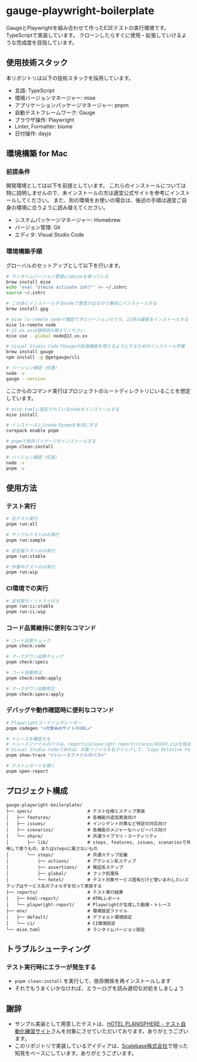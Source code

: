 # gauge-playwright-boilerplate

GaugeとPlaywrightを組み合わせて作ったE2Eテストの実行環境です。
TypeScriptで実装しています。
クローンしたらすぐに使用・拡張していけるような完成度を目指しています。

## 使用技術スタック

本リポジトリは以下の技術スタックを採用しています。

- 言語: TypeScript
- 環境バージョンマネージャー: mise
- アプリケーションパッケージマネージャー: pnpm
- 自動テストフレームワーク: Gauge
- ブラウザ操作: Playwright
- Linter, Formatter: biome
- 日付操作: dayjs

## 環境構築 for Mac

### 前提条件

開発環境としては以下を前提としています。
これらのインストールについては特に説明しませんので、未インストールの方は適宜公式サイトを参考にインストールしてください。
また、別の環境をお使いの場合は、後述の手順は適宜ご自身の環境に合うように読み替えてください。

- システムパッケージマネージャー: Homebrew
- バージョン管理: Git
- エディタ: Visual Studio Code

### 環境構築手順

グローバルのセットアップとして以下を行います。

```sh
# ランタイムバージョン管理にはmiseを使っている
brew install mise
echo 'eval "$(mise activate zsh)"' >> ~/.zshrc
source ~/.zshrc

# このあとインストールするnodeで警告が出るので事前にインストールする
brew install gpg

# mise ls-remote nodeで確認できたバージョンのうち、22系の最新をインストールする
mise ls-remote node
# 22.xx.xxは随時読み替えてください
mise use --global node@22.xx.xx

# Visual Studio CodeでGaugeの拡張機能を使えるようにするためのインストール作業
brew install gauge
npm install -g @getgauge/cli

# バージョン確認（任意）
node -v
gauge --version
```

ここからのコマンド実行はプロジェクトのルートディレクトリにいることを想定しています。

```sh
# mise.tomlに設定されているnodeをインストールする
mise install

# インストールしたnodeでpnpmを有効にする
corepack enable pnpm

# pnpmで依存パッケージをインストールする
pnpm clean:install

# バージョン確認（任意）
node -v
pnpm -v
```

## 使用方法

### テスト実行

```sh
# 全テスト実行
pnpm run:all

# サンプルテストのみ実行
pnpm run:sample

# 安定版テストのみ実行
pnpm run:stable

# 作業中テストのみ実行
pnpm run:wip
```

### CI環境での実行

```sh
# 並列実行・リトライ付き
pnpm run:ci:stable
pnpm run:ci:wip
```

### コード品質維持に便利なコマンド

```sh
# コード品質チェック
pnpm check:code

# マークダウン品質チェック
pnpm check:specs

# コード自動修正
pnpm check:code:apply

# マークダウン自動修正
pnpm check:specs:apply
```

### デバッグや動作確認時に便利なコマンド

```sh
# Playwrightコードジェネレーター
pnpm codegen "<対象WebサイトのURL>"

# トレースを確認する
# トレースファイルのパスは、reports/playwright-report/traces/XXXXX.zipを指定する
# Visual Studio Codeであれば、対象ファイルを右クリックして、"Copy Relative Path"を選ぶと便利
pnpm show-trace "<トレースファイルのパス>"

# テストレポートを開く
pnpm open-report
```

## プロジェクト構成

```
gauge-playwright-boilerplate/
├── specs/                     # テスト仕様とステップ実装
│   ├── features/              # 各機能の追加実装向け
│   ├── issues/                # インシデント対策など特定の対応向け
│   ├── scenarios/             # 各機能のメジャーなハッピーパス向け
│   └── share/                 # 共通ライブラリ・ユーティリティ
│       ├── lib/               # steps, features, issues, scenariosで共用して使うもの、またはstepsに属さないもの
│       └── steps/             # 共通ステップ定義
│           ├── actions/       # アクション系ステップ
│           ├── assertions/    # 検証系ステップ
│           ├── global/        # フック処理系
│           └── hotel/         # テスト対象サービス固有だけど使いまわしたいステップはサービス名のフォルダを切って実装する
├── reports/                   # テスト実行結果
│   ├── html-report/           # HTMLレポート
│   └── playwright-report/     # Playwrightが生成した動画・トレース
├── env/                       # 環境設定ファイル
│   ├── default/               # デフォルト環境設定
│   └── ci/                    # CI環境設定
└── mise.toml                  # ランタイムバージョン設定
```

## トラブルシューティング

### テスト実行時にエラーが発生する

- `pnpm clean:install` を実行して、依存関係を再インストールします
- それでもうまくいかなければ、エラーログを読み適切な対処をしましょう

## 謝辞

- サンプル実装として用意したテストは、[HOTEL PLANISPHERE \- テスト自動化練習サイト](https://hotel-example-site.takeyaqa.dev/ja/index.html)さんを対象にさせていただいております。ありがとうございます。
- このリポジトリで実装しているアイディアは、[Scalebase株式会社](https://scalebase.co.jp/)で培った知見をベースにしています。ありがとうございます。
